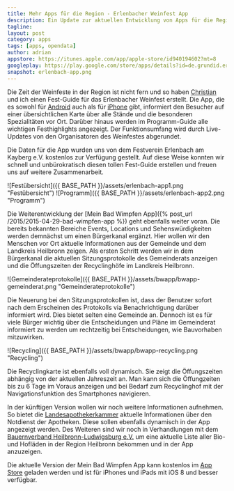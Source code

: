 ```yaml
---
title: Mehr Apps für die Region - Erlenbacher Weinfest App
description: Ein Update zur aktuellen Entwicklung von Apps für die Region Heilbronn. 
tagline:
layout: post
category: apps
tags: [apps, opendata]
author: adrian
appstore: https://itunes.apple.com/app/apple-store/id940194602?mt=8
googleplay: https://play.google.com/store/apps/details?id=de.grundid.erlenbachweinfest
snapshot: erlenbach-app.png
---
```


Die Zeit der Weinfeste in der Region ist nicht fern und so haben [Christian](http://appproject.de) und ich einen 
Fest-Guide für das Erlenbacher Weinfest erstellt. 
Die App, die es sowohl für [Android](https://play.google.com/store/apps/details?id=de.grundid.erlenbachweinfest) 
auch als für [iPhone](https://itunes.apple.com/app/apple-store/id940194602?mt=8)
gibt, informiert den Besucher auf einer übersichtlichen Karte über alle Stände 
und die besonderen Spezialitäten vor Ort. Darüber hinaus werden im Programm-Guide 
alle wichtigen Festhighlights angezeigt. Der Funktionsumfang wird durch Live-Updates 
von den Organisatoren des Weinfestes abgerundet.

Die Daten für die App wurden uns von dem Festverein Erlenbach am Kayberg e.V. kostenlos zur Verfügung gestellt.
Auf diese Weise konnten wir schnell und unbürokratisch diesen 
tollen Fest-Guide erstellen und freuen uns auf weitere Zusammenarbeit.

![Festübersicht]({{ BASE_PATH }}/assets/erlenbach-app1.png "Festübersicht")
![Programm]({{ BASE_PATH }}/assets/erlenbach-app2.png "Programm")

Die Weiterentwicklung der [Mein Bad Wimpfen App]({% post_url /2015/2015-04-29-bad-wimpfen-app %}) geht ebenfalls weiter
voran. Die bereits bekannten Bereiche Events, Locations und Sehenswürdigkeiten werden demnächst um 
einen Bürgerkanal ergänzt. Hier wollen wir den Menschen vor Ort aktuelle Informationen aus der Gemeinde und dem 
Landkreis Heilbronn zeigen. Als ersten Schritt werden wir in dem Bürgerkanal die aktuellen Sitzungsprotokolle des Gemeinderats
anzeigen und die Öffungszeiten der Recyclinghöfe im Landkreis Heilbronn. 

![Gemeinderateprotokolle]({{ BASE_PATH }}/assets/bwapp/bwapp-gemeinderat.png "Gemeinderateprotokolle")

Die Neuerung bei den Sitzungsprotokollen
ist, dass der Benutzer sofort nach dem Erscheinen des Protokolls via Benachrichtigung darüber informiert wird. Dies bietet
selten eine Gemeinde an.
Dennoch ist es für viele Bürger wichtig über die Entscheidungen und Pläne im Gemeinderat informiert zu werden um 
rechtzeitig bei Entscheidungen, wie Bauvorhaben mitzuwirken.

![Recycling]({{ BASE_PATH }}/assets/bwapp/bwapp-recycling.png "Recycling")

Die Recyclingkarte ist ebenfalls voll dynamisch. Sie zeigt die Öffungszeiten abhängig von der aktuellen Jahreszeit an.
Man kann sich die Öffungzeiten bis zu 6 Tage im Voraus anzeigen und bei Bedarf zum Recyclinghof mit der Navigationsfunktion des
Smartphones navigieren.

In der künftigen Version wollen wir noch weitere Informationen aufnehmen. So bietet die [Landesapothekerkammer](http://www.lak-bw.notdienst-portal.de/index.php?seite=90) aktuelle
Informationen über den Notdienst der Apotheken. Diese sollen ebenfalls dynamisch in der App angezeigt werden.
Des Weiteren sind wir noch in Verhandlungen mit dem [Bauernverband Heilbronn-Ludwigsburg e.V.](http://www.direktvermarkter-heilbronn-ludwigsburg.de/) um eine aktuelle
Liste aller Bio- und Hofläden in der Region Heilbronn bekommen und in der App anzuzeigen.

Die aktuelle Version der Mein Bad Wimpfen App kann kostenlos im [App Store](https://itunes.apple.com/app/apple-store/id989719442?pt=74937800&ct=ODL&mt=8) 
geladen werden und ist für iPhones und iPads mit iOS 8 und besser verfügbar.
